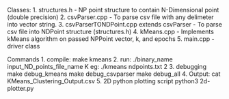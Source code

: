 
Classes:
    1. structures.h
        - NP point structure to contain N-Dimensional point (double precision)
    2. csvParser.cpp
        - To parse csv file with any delimeter into vector string.
    3. csvParserTONDPoint.cpp extends csvParser
        - To parse csv file into NDPoint structure (structures.h)
    4. kMeans.cpp
        - Implements kMeans algorithm on passed NPPoint vector, k, and epochs
    5. main.cpp
        - driver class

Commands
    1. compile:
        make kmeans
    2. run:
        ./binary_name input_ND_points_file_name K
        eg: ./kmeans ndpoints.txt 2
    3. debugging
        make debug_kmeans
        make debug_csvparser
        make debug_all
    4. Output:
        cat KMeans_Clustering_Output.csv
    5. 2D python plotting script
        python3 2d-plotter.py